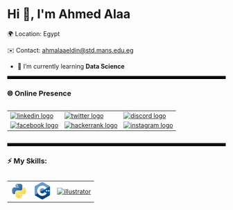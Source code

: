 <h1 align="left">Hi 👋, I'm Ahmed Alaa</h1>
🌍 Location: Egypt

✉️ Contact: ahmalaaeldin@std.mans.edu.eg

- 🌱 I’m currently learning **Data Science**

<hr style="border: 3px solid black;">


### 🌐 Online Presence

<div style="display: flex; justify-content: center;">

<table>
  <tr>
    <td><a href="https://www.linkedin.com/in/ahmed-alaa-1395292a6/" target="_blank"> <img src="https://raw.githubusercontent.com/maurodesouza/profile-readme-generator/master/src/assets/icons/social/linkedin/default.svg" width="52" height="40" alt="linkedin logo"  /></td>
    <td><a href="https://x.com/ahmeddaladdin" target="_blank"> <img src="https://raw.githubusercontent.com/maurodesouza/profile-readme-generator/master/src/assets/icons/social/twitter/default.svg" width="52" height="40" alt="twitter logo"  /></td>
    <td><a href="https://discord.com/users/696758673090936942" target="_blank"> <img src="https://raw.githubusercontent.com/maurodesouza/profile-readme-generator/master/src/assets/icons/social/discord/default.svg" width="52" height="40" alt="discord logo"  /></td>
  </tr>
  <tr>
    <td><a href="https://www.facebook.com/profile.php?id=100010855757626" target="_blank"> <img src="https://raw.githubusercontent.com/maurodesouza/profile-readme-generator/master/src/assets/icons/social/facebook/default.svg" width="52" height="40" alt="facebook logo"  /></td>
    <td><a href="https://www.hackerrank.com/profile/ahmeddaladdin" target="_blank"> <img src="https://raw.githubusercontent.com/maurodesouza/profile-readme-generator/master/src/assets/icons/social/hackerrank/default.svg" width="52" height="40" alt="hackerrank logo"  /></td>
    <td><a href="https://www.instagram.com/ahmaddaladdin/" target="_blank"> <img src="https://raw.githubusercontent.com/maurodesouza/profile-readme-generator/master/src/assets/icons/social/instagram/default.svg" width="52" height="40" alt="instagram logo"  /></td>
  </tr>
</table>

</div>


<hr style="border: 3px solid black;">

### ⚡ My Skills:
<div style="display: flex; justify-content: center;">

<table>
  <tr>
    <td></a> <a href="https://www.python.org" target="_blank" rel="noreferrer"> <img src="https://raw.githubusercontent.com/devicons/devicon/master/icons/python/python-original.svg" alt="python" width="40" height="40"/> </a></td>
    <td><a href="https://www.w3schools.com/cpp/" target="_blank" rel="noreferrer"> <img src="https://raw.githubusercontent.com/devicons/devicon/master/icons/cplusplus/cplusplus-original.svg" alt="cplusplus" width="40" height="40"/> </a></td>
    <td><a href="https://www.adobe.com/in/products/illustrator.html" target="_blank" rel="noreferrer"> <img src="https://www.vectorlogo.zone/logos/adobe_illustrator/adobe_illustrator-icon.svg" alt="illustrator" width="40" height="40"/> </a></td>
  </tr>
</table>

</div>

###
